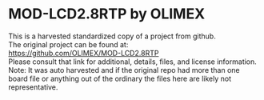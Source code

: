 
# MOD-LCD2.8RTP by OLIMEX  
This is a harvested standardized copy of a project from github.  
The original project can be found at:  
https://github.com/OLIMEX/MOD-LCD2.8RTP  
Please consult that link for additional, details, files, and license information.  
Note: It was auto harvested and if the original repo had more than one board file or anything out of the ordinary the files here are likely not representative.  
    